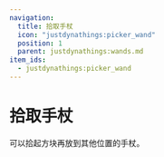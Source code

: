 ```yaml
---
navigation:
  title: 拾取手杖
  icon: "justdynathings:picker_wand"
  position: 1
  parent: justdynathings:wands.md
item_ids:
  - justdynathings:picker_wand
---
```


# 拾取手杖

可以拾起方块再放到其他位置的手杖。

<ItemImage id="justdynathings:picker_wand" scale="4.0"/>

<Recipe id="justdynathings:picker_wand" />
